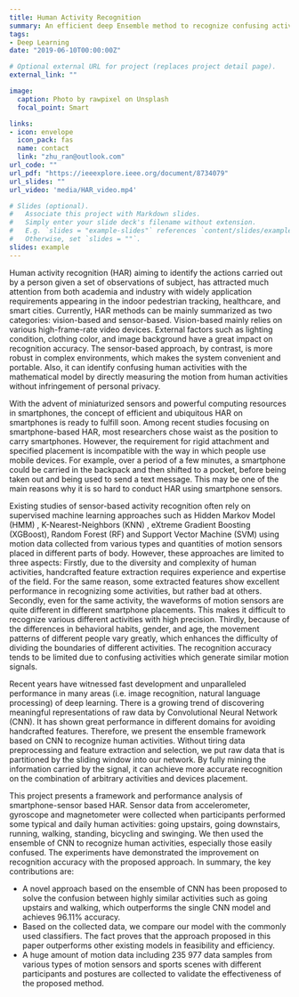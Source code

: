 ```yaml
---
title: Human Activity Recognition
summary: An efficient deep Ensemble method to recognize confusing activities.
tags:
- Deep Learning
date: "2019-06-10T00:00:00Z"

# Optional external URL for project (replaces project detail page).
external_link: ""

image:
  caption: Photo by rawpixel on Unsplash
  focal_point: Smart

links:
- icon: envelope
  icon_pack: fas
  name: contact
  link: "zhu_ran@outlook.com"
url_code: ""
url_pdf: "https://ieeexplore.ieee.org/document/8734079"
url_slides: ""
url_video: 'media/HAR_video.mp4'

# Slides (optional).
#   Associate this project with Markdown slides.
#   Simply enter your slide deck's filename without extension.
#   E.g. `slides = "example-slides"` references `content/slides/example-slides.md`.
#   Otherwise, set `slides = ""`.
slides: example
---
```


Human activity recognition (HAR) aiming to identify the actions carried out by a person given a set of observations of subject, has attracted much attention from both academia and industry with widely application requirements appearing in the indoor pedestrian tracking, healthcare, and smart cities. Currently, HAR methods can be mainly summarized as two categories: vision-based and sensor-based. Vision-based mainly relies on various high-frame-rate video devices. External factors such as lighting condition, clothing color, and image background have a great impact on recognition accuracy. The sensor-based approach, by contrast, is more robust in complex environments, which makes the system convenient and portable. Also, it can identify confusing human activities with the mathematical model by directly measuring the motion from human activities without infringement of personal privacy.

With the advent of miniaturized sensors and powerful computing resources in smartphones, the concept of efficient and ubiquitous HAR on smartphones is ready to fulfill soon. Among recent studies focusing on smartphone-based HAR, most researchers chose waist as the position to carry smartphones. However, the requirement for rigid attachment and specified placement is incompatible with the way in which people use mobile devices. For example, over a period of a few minutes, a smartphone could be carried in the backpack and then shifted to a pocket, before being taken out and being used to send a text message. This may be one of the main reasons why it is so hard to conduct HAR using smartphone sensors.

Existing studies of sensor-based activity recognition often rely on supervised machine learning approaches such as Hidden Markov Model (HMM) , K-Nearest-Neighbors (KNN) , eXtreme Gradient Boosting (XGBoost), Random Forest (RF) and Support Vector Machine (SVM) using motion data collected from various types and quantities of motion sensors placed in different parts of body. However, these approaches are limited to three aspects: Firstly, due to the diversity and complexity of human activities, handcrafted feature extraction requires experience and expertise of the field. For the same reason, some extracted features show excellent performance in recognizing some activities, but rather bad at others. Secondly, even for the same activity, the waveforms of motion sensors are quite different in different smartphone placements. This makes it difficult to recognize various different activities with high precision. Thirdly, because of the differences in behavioral habits, gender, and age, the movement patterns of different people vary greatly, which enhances the difficulty of dividing the boundaries of different activities. The recognition accuracy tends to be limited due to confusing activities which generate similar motion signals.

Recent years have witnessed fast development and unparalleled performance in many areas (i.e. image recognition, natural language processing) of deep learning. There is a growing trend of discovering meaningful representations of raw data by Convolutional Neural Network (CNN). It has shown great performance in different domains for avoiding handcrafted features. Therefore, we present the ensemble framework based on CNN to recognize human activities. Without tiring data preprocessing and feature extraction and selection, we put raw data that is partitioned by the sliding window into our network. By fully mining the information carried by the signal, it can achieve more accurate recognition on the combination of arbitrary activities and devices placement.

This project presents a framework and performance analysis of smartphone-sensor based HAR. Sensor data from accelerometer, gyroscope and magnetometer were collected when participants performed some typical and daily human activities: going upstairs, going downstairs, running, walking, standing, bicycling and swinging. We then used the ensemble of CNN to recognize human activities, especially those easily confused. The experiments have demonstrated the improvement on recognition accuracy with the proposed approach. In summary, the key contributions are:

- A novel approach based on the ensemble of CNN has been proposed to solve the confusion between highly similar activities such as going upstairs and walking, which outperforms the single CNN model and achieves 96.11% accuracy.
- Based on the collected data, we compare our model with the commonly used classifiers. The fact proves that the approach proposed in this paper outperforms other existing models in feasibility and efficiency.
- A huge amount of motion data including 235 977 data samples from various types of motion sensors and sports scenes with different participants and postures are collected to validate the effectiveness of the proposed method.

